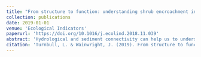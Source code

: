```yaml
---
title: "From structure to function: understanding shrub encroachment in drylands using hydrological and sediment connectivity."
collection: publications
date: 2019-01-01
venue: 'Ecological Indicators'
paperurl: 'https://doi.org/10.1016/j.ecolind.2018.11.039'
abstract: 'Hydrological and sediment connectivity can help us to understand better how physical and process-based linkages govern ecogeomorphic feedbacks and identify locations where degradation is likely to be pronounced. In this study we investigate how hydrological and sediment connectivity affect ecogeomorphic feedbacks in transitional landscapes. We propose a novel approach, the Relative Connectivity Index (RCI), to quantify landscape connectivity which explicitly integrates structural measures of landscape connectivity (SC) with functional measures of hydrological and sediment connectivity (FC) that are derived from runoff and sediment-transport modelling. We use the RCI calculated for runoff (RCIH) and sediment (RCIS) to identify locations and times when functional connectivity exceeds structural connectivity thresholds – where land degradation is likely to be pronounced – and explore how these thresholds are affected by rainfall-event size and antecedent soil-moisture content. We find that there are non-linear increases in RCIH values with an increase in shrub cover, which suggest that ecogeomorphic feedbacks become more important in modifying system structure and function during late stages of shrub encroachment. Thresholds of sediment connectivity appear to be directly related to thresholds of hydrological connectivity, although rainsplash appears to be an important mechanism in creating connected sediment transport where there is no connected runoff. High RCIH values are most widely distributed for the largest (45 mm) rainfall event, whilst high RCIS values are observed to some extent across all stages of the grass to shrub transition for rainfall events as small as 10 mm. Whilst particularly large events have a low return period, they appear to be particularly instrumental in shaping ecogeomorphic feedbacks that are likely to drive catastrophic shifts in ecosystem state. The strength of the indicator approach used here is that it enables identification of regions with pronounced ecogeomorphic feedbacks, which act as potential trigger points for catastrophic shifts in ecosystem state, and thus, we demonstrate how the static limitations of existing approaches to developing connectivity indices may be overcome. The dynamic RCI allows the evaluation of the vulnerability or resilience of a particular system to variable driving mechanisms. The RCI can therefore be used to guide management interventions aimed at reducing or mitigating undesirable ecosystem state change, by focussing on specific locations/regions with high RCI values, to prevent further chances in system structure and function and to maximise the provision of ecosystem services.'
citation: 'Turnbull, L. & Wainwright, J. (2019). From structure to function: understanding shrub encroachment in drylands using hydrological and sediment connectivity. Ecological Indicators 98: 608-618'
---
```

